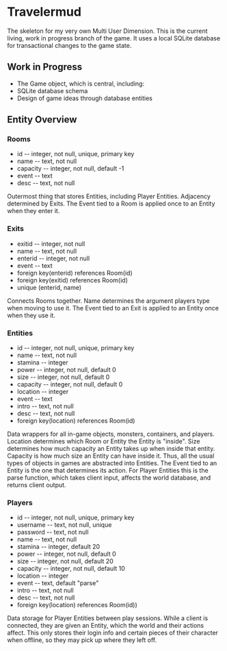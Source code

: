 # Travelermud
The skeleton for my very own Multi User Dimension. This is the current 
living, work in progress branch of the game. It uses a local SQLite database 
for transactional changes to the game state.

## Work in Progress
- The Game object, which is central, including:
- SQLite database schema
- Design of game ideas through database entities

## Entity Overview
### Rooms
- id -- integer, not null, unique, primary key
- name -- text, not null
- capacity -- integer, not null, default -1
- event -- text
- desc -- text, not null

Outermost thing that stores Entities, including Player Entities. Adjacency 
determined by Exits. The Event tied to a Room is applied once to an Entity 
when they enter it.

### Exits
- exitid -- integer, not null
- name -- text, not null
- enterid -- integer, not null
- event -- text
- foreign key(enterid) references Room(id)
- foreign key(exitid) references Room(id)
- unique (enterid, name)

Connects Rooms together. Name determines the argument players type when 
moving to use it. The Event tied to an Exit is applied to an Entity once 
when they use it.

### Entities
- id -- integer, not null, unique, primary key
- name -- text, not null
- stamina -- integer
- power -- integer, not null, default 0
- size -- integer, not null, default 0
- capacity -- integer, not null, default 0
- location -- integer
- event -- text
- intro -- text, not null
- desc -- text, not null
- foreign key(location) references Room(id)

Data wrappers for all in-game objects, monsters, containers, and players. 
Location determines which Room or Entity the Entity is "inside".
Size determines how much capacity an Entity takes up when inside that entity.
Capacity is how much size an Entity can have inside it. Thus, all the usual 
types of objects in games are abstracted into Entities. The Event tied to an 
Entity is the one that determines its action. For Player Entities this is 
the parse function, which takes client input, affects the world database, 
and returns client output.

### Players
- id -- integer, not null, unique, primary key
- username -- text, not null, unique
- password -- text, not null
- name -- text, not null
- stamina -- integer, default 20
- power -- integer, not null, default 0
- size -- integer, not null, default 20
- capacity -- integer, not null, default 10
- location -- integer
- event -- text, default "parse"
- intro -- text, not null
- desc -- text, not null
- foreign key(location) references Room(id))

Data storage for Player Entities between play sessions. While a client 
is connected, they are given an Entity, which the world and their actions 
affect. This only stores their login info and certain pieces of their 
character when offline, so they may pick up where they left off.
